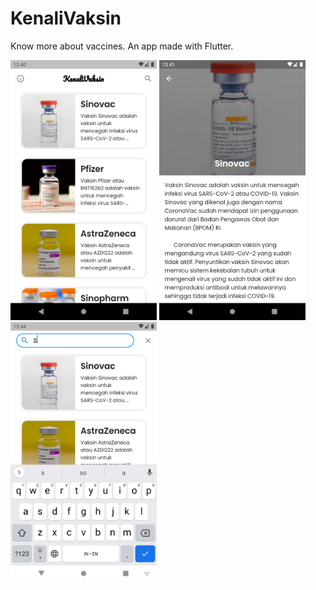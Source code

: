 # KenaliVaksin

Know more about vaccines. An app made with Flutter.

<p>
	<img src="./images/preview/mainmenu.png" width="234" height="416"/>
	<img src="./images/preview/detail.png" width="234" height="416"/>
	<img src="./images/preview/search.png" width="234" height="416"/>
</p>
